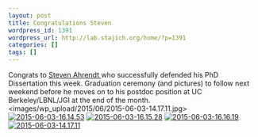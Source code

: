```yaml
---
layout: post
title: Congratulations Steven
wordpress_id: 1391
wordpress_url: http://lab.stajich.org/home/?p=1391
categories: []
tags: []
---
```

Congrats to [Steven Ahrendt ](/members/steven-ahrendt/)who successfully defended his PhD Dissertation this week. Graduation ceremony (and pictures) to follow next weekend before he moves on to his postdoc position at UC Berkeley/LBNL/JGI at the end of the month.<images/wp_upload/2015/06/2015-06-03-14.17.11.jpg>[![2015-06-03-16.14.53](images/wp_upload/2015/06/2015-06-03-16.14.53-1024x796.jpg)](images/wp_upload/2015/06/2015-06-03-16.14.53.jpg) [![2015-06-03-16.15.28](images/wp_upload/2015/06/2015-06-03-16.15.28-768x1024.jpg)](images/wp_upload/2015/06/2015-06-03-16.15.28.jpg) [![2015-06-03-16.16.19](images/wp_upload/2015/06/2015-06-03-16.16.19-768x1024.jpg)](images/wp_upload/2015/06/2015-06-03-16.16.19.jpg) [![2015-06-03-14.17.11](images/wp_upload/2015/06/2015-06-03-14.17.11-1024x768.jpg)](images/wp_upload/2015/06/2015-06-03-14.17.11.jpg)
